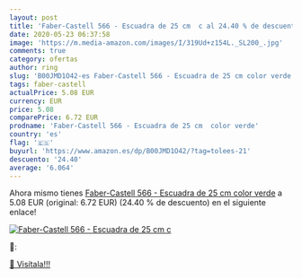 ```yaml
---
layout: post
title: 'Faber-Castell 566 - Escuadra de 25 cm  c al 24.40 % de descuento'
date: 2020-05-23 06:37:58
image: 'https://m.media-amazon.com/images/I/319Ud+z154L._SL200_.jpg'
comments: true
category: ofertas
author: ring
slug: 'B00JMD1O42-es Faber-Castell 566 - Escuadra de 25 cm color verde'
tags: faber-castell
actualPrice: 5.08 EUR
currency: EUR
price: 5.08
comparePrice: 6.72 EUR
prodname: 'Faber-Castell 566 - Escuadra de 25 cm  color verde'
country: 'es'
flag: '🇪🇸'
buyurl: 'https://www.amazon.es/dp/B00JMD1O42/?tag=tolees-21'
descuento: '24.40'
average: '6.064'
---
```


Ahora mismo tienes [Faber-Castell 566 - Escuadra de 25 cm  color verde](https://www.amazon.es/dp/B00JMD1O42/?tag=tolees-21) a 5.08 EUR (original: 6.72 EUR) (24.40 %  de descuento) en el siguiente enlace!

[![Faber-Castell 566 - Escuadra de 25 cm  c](https://m.media-amazon.com/images/I/319Ud+z154L._SL200_.jpg)](https://www.amazon.es/dp/B00JMD1O42/?tag=tolees-21)

🔎:


[🛒 Visítala!!!](https://www.amazon.es/dp/B00JMD1O42/?tag=tolees-21)
